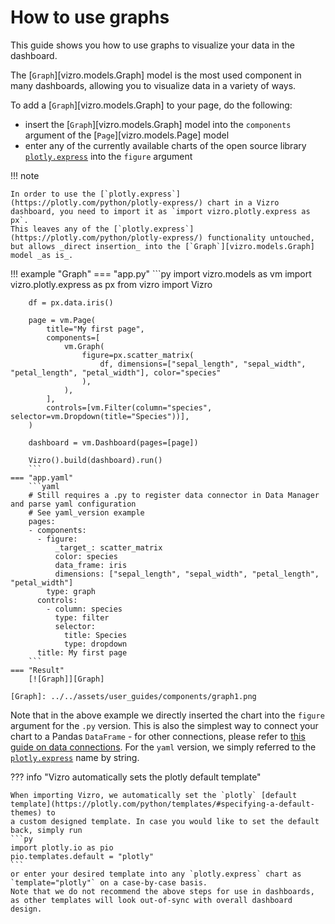 # How to use graphs

This guide shows you how to use graphs to visualize your data in the dashboard.

The [`Graph`][vizro.models.Graph] model is the most used component in many dashboards, allowing you to visualize data in a variety of ways.

To add a [`Graph`][vizro.models.Graph] to your page, do the following:

- insert the [`Graph`][vizro.models.Graph] model into the `components` argument of the
[`Page`][vizro.models.Page] model
- enter any of the currently available charts of the open source library [`plotly.express`](https://plotly.com/python/plotly-express/) into the `figure` argument

!!! note

    In order to use the [`plotly.express`](https://plotly.com/python/plotly-express/) chart in a Vizro dashboard, you need to import it as `import vizro.plotly.express as px`.
    This leaves any of the [`plotly.express`](https://plotly.com/python/plotly-express/) functionality untouched, but allows _direct insertion_ into the [`Graph`][vizro.models.Graph] model _as is_.



!!! example "Graph"
    === "app.py"
        ```py
        import vizro.models as vm
        import vizro.plotly.express as px
        from vizro import Vizro

        df = px.data.iris()

        page = vm.Page(
            title="My first page",
            components=[
                vm.Graph(
                    figure=px.scatter_matrix(
                        df, dimensions=["sepal_length", "sepal_width", "petal_length", "petal_width"], color="species"
                    ),
                ),
            ],
            controls=[vm.Filter(column="species", selector=vm.Dropdown(title="Species"))],
        )

        dashboard = vm.Dashboard(pages=[page])

        Vizro().build(dashboard).run()
        ```
    === "app.yaml"
        ```yaml
        # Still requires a .py to register data connector in Data Manager and parse yaml configuration
        # See yaml_version example
        pages:
        - components:
          - figure:
              _target_: scatter_matrix
              color: species
              data_frame: iris
              dimensions: ["sepal_length", "sepal_width", "petal_length", "petal_width"]
            type: graph
          controls:
            - column: species
              type: filter
              selector:
                title: Species
                type: dropdown
          title: My first page
        ```
    === "Result"
        [![Graph]][Graph]

    [Graph]: ../../assets/user_guides/components/graph1.png

Note that in the above example we directly inserted the chart into the `figure` argument for the `.py` version. This is also the simplest way to connect your chart to a Pandas `DataFrame` - for other connections, please refer to [this guide on data connections](data.md). For the `yaml` version, we simply referred to the [`plotly.express`](https://plotly.com/python/plotly-express/) name by string.


??? info "Vizro automatically sets the plotly default template"

    When importing Vizro, we automatically set the `plotly` [default template](https://plotly.com/python/templates/#specifying-a-default-themes) to
    a custom designed template. In case you would like to set the default back, simply run
    ```py
    import plotly.io as pio
    pio.templates.default = "plotly"
    ```
    or enter your desired template into any `plotly.express` chart as `template="plotly"` on a case-by-case basis.
    Note that we do not recommend the above steps for use in dashboards, as other templates will look out-of-sync with overall dashboard design.
